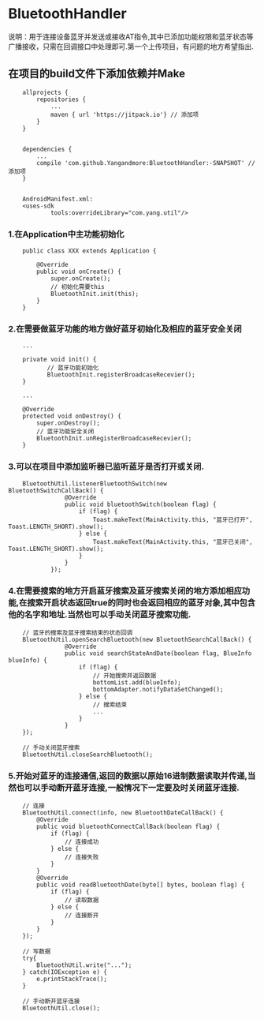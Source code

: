 BluetoothHandler
===================================
说明：用于连接设备蓝牙并发送或接收AT指令,其中已添加功能权限和蓝牙状态等广播接收，只需在回调接口中处理即可.第一个上传项目，有问题的地方希望指出.

在项目的build文件下添加依赖并Make
-----------------------------------
        allprojects {
            repositories {
                ...
                maven { url 'https://jitpack.io'} // 添加项
            }
        }


        dependencies {
            ...
            compile 'com.github.Yangandmore:BluetoothHandler:-SNAPSHOT' // 添加项
        }


        AndroidManifest.xml:
        <uses-sdk
                tools:overrideLibrary="com.yang.util"/>




### 1.在Application中主功能初始化
        public class XXX extends Application {

            @Override
            public void onCreate() {
                super.onCreate();
                // 初始化需要this
                BluetoothInit.init(this);
            }
        }

### 2.在需要做蓝牙功能的地方做好蓝牙初始化及相应的蓝牙安全关闭

        ...

        private void init() {
               // 蓝牙功能初始化
               BluetoothInit.registerBroadcaseRecevier();
        }

        ...

        @Override
        protected void onDestroy() {
            super.onDestroy();
            // 蓝牙功能安全关闭
            BluetoothInit.unRegisterBroadcaseRecevier();
        }

### 3.可以在项目中添加监听器已监听蓝牙是否打开或关闭.
        BluetoothUtil.listenerBluetoothSwitch(new BluetoothSwitchCallBack() {
                    @Override
                    public void bluetoothSwitch(boolean flag) {
                        if (flag) {
                            Toast.makeText(MainActivity.this, "蓝牙已打开", Toast.LENGTH_SHORT).show();
                        } else {
                            Toast.makeText(MainActivity.this, "蓝牙已关闭", Toast.LENGTH_SHORT).show();
                        }
                    }
                });


### 4.在需要搜索的地方开启蓝牙搜索及蓝牙搜索关闭的地方添加相应功能,在搜索开启状态返回true的同时也会返回相应的蓝牙对象,其中包含他的名字和地址.当然也可以手动关闭蓝牙搜索功能.

        // 蓝牙的搜索及蓝牙搜索结束的状态回调
        BluetoothUtil.openSearchBluetooth(new BluetoothSearchCallBack() {
                    @Override
                    public void searchStateAndDate(boolean flag, BlueInfo blueInfo) {
                        if (flag) {
                            // 开始搜索并返回数据
                            bottomList.add(blueInfo);
                            bottomAdapter.notifyDataSetChanged();
                        } else {
                            // 搜索结束
                            ...
                        }
                    }
        });

        // 手动关闭蓝牙搜索
        BluetoothUtil.closeSearchBluetooth();

### 5.开始对蓝牙的连接通信,返回的数据以原始16进制数据读取并传递,当然也可以手动断开蓝牙连接,一般情况下一定要及时关闭蓝牙连接.
        // 连接
        BluetoothUtil.connect(info, new BluetoothDateCallBack() {
            @Override
            public void bluetoothConnectCallBack(boolean flag) {
                if (flag) {
                    // 连接成功
                } else {
                    // 连接失败
                }
            }
            @Override
            public void readBluetoothDate(byte[] bytes, boolean flag) {
                if (flag) {
                    // 读取数据
                } else {
                    // 连接断开
                }
            }
        });

        // 写数据
        try{
            BluetoothUtil.write("...");
        } catch(IOException e) {
            e.printStackTrace();
        }

        // 手动断开蓝牙连接
        BluetoothUtil.close();